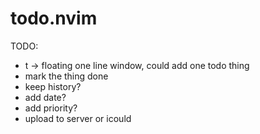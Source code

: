 # todo.nvim

TODO:
* <leader>t -> floating one line window, could add one todo thing
* mark the thing done
* keep history?
* add date?
* add priority?
* upload to server or icould
